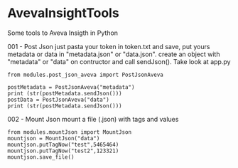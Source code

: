 # AvevaInsightTools
Some tools to Aveva Insigth in Python

001 - Post Json 
  just pasta your token in token.txt and save, put yours metadata or data in "metadata.json" or "data.json".
  create an object with "metadata" or "data" on contructor and call sendJson(). Take look at app.py 
 
    from modules.post_json_aveva import PostJsonAveva

    postMetadata = PostJsonAveva("metadata")
    print (str(postMetadata.sendJson()))
    postData = PostJsonAveva("data")
    print (str(postMetadata.sendJson()))

002 - Mount Json
  mount a file (.json) with tags and values
  
    from modules.mountJson import MountJson
    mountjson = MountJson("data")
    mountjson.putTagNow("test",5465464)
    mountjson.putTagNow("test2",123321)
    mountjson.save_file()
